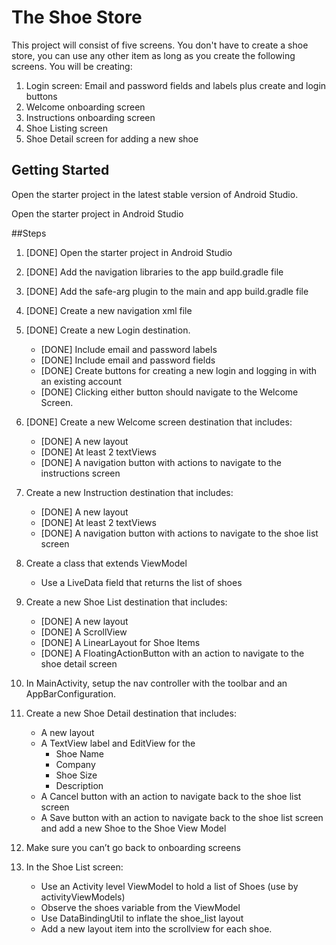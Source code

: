 # The Shoe Store

This project will consist of five screens. You don't have to create a shoe store, you can use any other item as long as you create the following screens. You will be creating:

1. Login screen: Email and password fields and labels plus create and login buttons
2. Welcome onboarding screen
3. Instructions onboarding screen
4. Shoe Listing screen
5. Shoe Detail screen for adding a new shoe

## Getting Started

Open the starter project in the latest stable version of Android Studio.

Open the starter project in Android Studio

##Steps

1. [DONE] Open the starter project in Android Studio

2. [DONE] Add the navigation libraries to the app build.gradle file

3. [DONE] Add the safe-arg plugin to the main and app build.gradle file

4. [DONE] Create a new navigation xml file

5. [DONE] Create a new Login destination.

   * [DONE] Include email and password labels 

   - [DONE] Include email and password fields
   - [DONE] Create buttons for creating a new login and logging in with an existing account
   - [DONE] Clicking either button should navigate to the Welcome Screen.

6. [DONE] Create a new Welcome screen destination that includes:

   * [DONE] A new layout
   * [DONE] At least 2 textViews
   * [DONE] A navigation button with actions to navigate to the instructions screen

7. Create a new Instruction destination that includes:

   * [DONE] A new layout
   * [DONE] At least 2 textViews
   * [DONE] A navigation button with actions to navigate to the shoe list screen

8. Create a class that extends ViewModel

   *  Use a LiveData field that returns the list of shoes

9. Create a new Shoe List destination that includes:

   * [DONE] A new layout
   * [DONE] A ScrollView
   * [DONE] A LinearLayout for Shoe Items
   * [DONE] A FloatingActionButton with an action to navigate to the shoe detail screen

10. In MainActivity, setup the nav controller with the toolbar and an AppBarConfiguration.

11. Create a new Shoe Detail destination that includes:

    * A new layout
    * A TextView label and EditView for the
      * Shoe Name
      * Company
      * Shoe Size
      * Description
    * A Cancel button with an action to navigate back to the shoe list screen
    * A Save button with an action to navigate back to the shoe list screen and add a new Shoe to the Shoe View Model

12. Make sure you can’t go back to onboarding screens

13. In the Shoe List screen:

    * Use an Activity level ViewModel to hold a list of Shoes (use by activityViewModels)
    * Observe the shoes variable from the ViewModel
    * Use DataBindingUtil to inflate the shoe_list layout
    * Add a new layout item into the scrollview for each shoe.